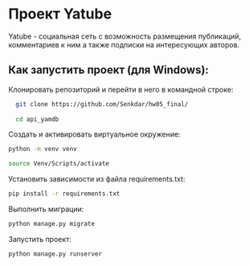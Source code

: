 # Проект Yatube
Yatube - социальная сеть с возможность размещения публикаций, комментариев к ним а также подписки на интересующих авторов.

## Как запустить проект (для Windows):
Клонировать репозиторий и перейти в него в командной строке:

```bash
  git clone https://github.com/Senkdar/hw05_final/
  
  cd api_yamdb
```
 
Cоздать и активировать виртуальное окружение:

```bash
python -m venv venv

source Venv/Scripts/activate

```
Установить зависимости из файла requirements.txt:
```bash
pip install -r requirements.txt
```
Выполнить миграции:
```bash
python manage.py migrate
```
Запустить проект:
```bash
python manage.py runserver   
```
